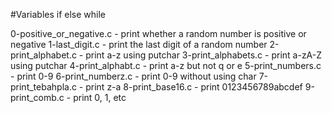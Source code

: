 #Variables if else while

0-positive_or_negative.c - print whether a random number is positive or negative
1-last_digit.c - print the last digit of a random number
2-print_alphabet.c - print a-z using putchar
3-print_alphabets.c - print a-zA-Z using putchar
4-print_alphabt.c - print a-z but not q or e
5-print_numbers.c - print 0-9
6-print_numberz.c - print 0-9 without using char
7-print_tebahpla.c - print z-a
8-print_base16.c - print 0123456789abcdef
9-print_comb.c - print 0, 1, etc
